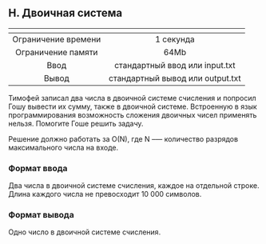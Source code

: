 ## H. Двоичная система

| <!-- -->      |             <!-- -->             |
|:-------------:|:--------------------------------:|
| Ограничение времени	|             1 секунда            |
|Ограничение памяти	|               64Mb               |
|Ввод |  стандартный ввод или input.txt  |
|Вывод | стандартный вывод или output.txt |

Тимофей записал два числа в двоичной системе счисления и попросил Гошу вывести их сумму, также в двоичной системе. Встроенную в язык программирования возможность сложения двоичных чисел применять нельзя. Помогите Гоше решить задачу.

Решение должно работать за O(N), где N –— количество разрядов максимального числа на входе.

### Формат ввода
Два числа в двоичной системе счисления, каждое на отдельной строке. Длина каждого числа не превосходит 10 000 символов.
### Формат вывода
Одно число в двоичной системе счисления.

